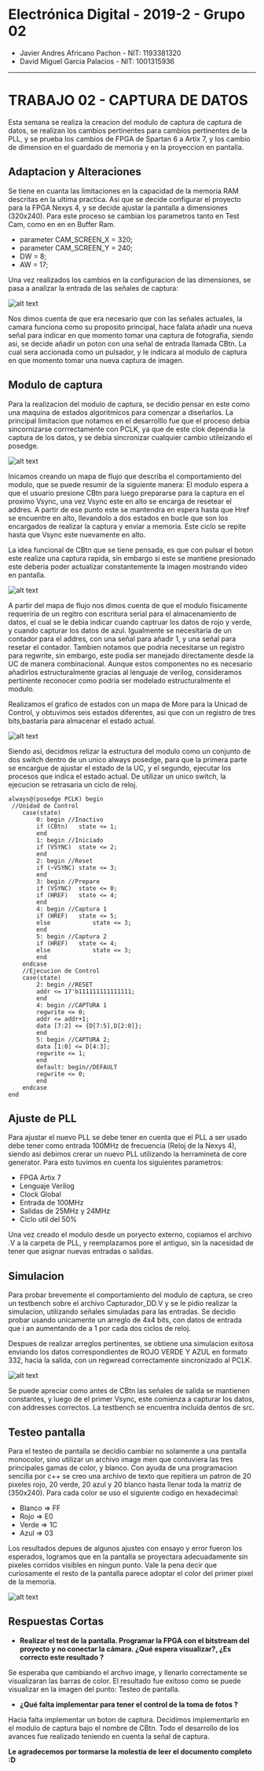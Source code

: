 ﻿# Electrónica Digital - 2019-2 - Grupo 02

* Javier Andres Africano Pachon - NIT: 1193381320
* David Miguel Garcia Palacios - NIT: 1001315936

***

# TRABAJO 02 - CAPTURA DE DATOS

Esta semana se realiza la creacion del modulo de captura de captura de datos, se realizan los cambios pertinentes para cambios pertinentes de la PLL, y se prueba los cambios de FPGA de Spartan 6 a Artix 7, y los cambio de dimension en el guardado de memoria y en la proyeccion en pantalla.

## Adaptacion y Alteraciones
Se tiene en cuanta las limitaciones en la capacidad de la memoria RAM descritas en la ultima practica. Asi que se decide configurar el proyecto para la FPGA Nexys 4, y se decide ajustar la pantalla a dimensiones (320x240). Para este proceso se cambian los parametros tanto en Test Cam, como en en en Buffer Ram.

* parameter CAM_SCREEN_X = 320;
* parameter CAM_SCREEN_Y = 240;
* DW = 8;
* AW = 17;

Una vez realizados los cambios en la configuracion de las dimensiones, se pasa a analizar la entrada de las señales de captura:

![alt text](https://raw.githubusercontent.com/unal-edigital1-2019-2/work02-captura-datos-0v7670-grupo-02/master/docs/figs/Se%C3%B1ales.png)

Nos dimos cuenta de que era necesario que con las señales actuales, la camara funciona como su proposito principal, hace falata añadir una nueva señal para indicar en que momento tomar una captura de fotografia, siendo asi, se decide añadir un poton con una señal de entrada llamada CBtn. La cual sera accionada como un pulsador, y le indicara al modulo de captura en que momento tomar una nueva captura de imagen.

## Modulo de captura
Para la realizacion del modulo de captura, se decidio pensar en este como una maquina de estados algoritmicos para comenzar a diseñarlos. La principal limitacion que notamos en el desarrolllo fue que el proceso debia sincornizarse corrrectamente con PCLK, ya que de este clok dependia la captura de los datos, y se debia sincronizar cualquier cambio utileizando el posedge.

![alt text](https://raw.githubusercontent.com/unal-edigital1-2019-2/work02-captura-datos-0v7670-grupo-02/master/docs/figs/Diagrama.jpeg)

Inicamos creando un mapa de flujo que describa el comportamiento del modulo, que se puede resumir de la siguiente manera: El modulo espera a que el usuario presione CBtn para luego prepararse para la captura en el proximo Vsync, una vez Vsync este en alto se encarga de resetear el addres. A partir de ese punto este se mantendra en espera hasta que Href se encuentre en alto, llevandolo a dos estados en bucle que son los encargados de realizar la captura y enviar a memoria. Este ciclo se repite hasta que Vsync este nuevamente en alto.

La idea funcional de CBtn que se tiene pensada, es que con pulsar el boton este realize una captura rapida, sin embargo si este se mantiene presionado este deberia poder actualizar constantemente la imagen mostrando video en pantalla.

![alt text](https://raw.githubusercontent.com/unal-edigital1-2019-2/work02-captura-datos-0v7670-grupo-02/master/docs/figs/Diagrama2.jpeg)

A partir del mapa de flujo nos dimos cuenta de que el modulo fisicamente requeriria de un regitro con escritura serial para el almacenamiento de datos, el cual se le debia indicar cuando captruar los datos de rojo y verde, y cuando capturar los datos de azul. Igualmente se necesitaria de un contador para el addres, con una señal para añadir 1, y una señal para resetar el contador. Tambien notamos que podria necesitarse un registro para regwrite, sin embargo, este podia ser manejado directamente desde la UC de manera combinacional. Aunque estos componentes no es necesario añadirlos estructuralmente gracias al lenguaje de verilog, consideramos pertinente reconocer como podria ser modelado estructuralmente el modulo.

Realizamos el grafico de estados con un mapa de More para la Unicad de Control, y obtuvimos seis estados diferentes, asi que con un registro de tres bits,bastaria para almacenar el estado actual.

![alt text](https://raw.githubusercontent.com/unal-edigital1-2019-2/work02-captura-datos-0v7670-grupo-02/master/docs/figs/Diagrama%20de%20Estados.jpeg)

Siendo asi, decidmos relizar la estructura del modulo como un conjunto de dos switch dentro de un unico always posedge, para que la primera parte se encargue de ajustar el estado de la UC, y el segundo, ejecutar los procesos que indica el estado actual. De utilizar un unico switch, la ejecucion se retrasaria un ciclo de reloj.

	always@(posedge PCLK) begin
     //Unidad de Control
		case(state)
			0: begin //Inactivo
			if (CBtn)	state <= 1;
			end
			1: begin //Iniciado
			if (VSYNC)	state <= 2;
			end
			2: begin //Reset
			if (~VSYNC)	state <= 3;
			end
			3: begin //Prepare
			if (VSYNC)	state <= 0;
			if (HREF)	state <= 4;
			end
			4: begin //Captura 1
			if (HREF)	state <= 5;
			else			state <= 3;
			end
			5: begin //Captura 2
			if (HREF)	state <= 4;
			else			state <= 3;
			end
		endcase
		//Ejecucion de Control
		case(state)
			2: begin //RESET
			addr <= 17'b111111111111111;
			end
			4: begin //CAPTURA 1
			regwrite <= 0;
			addr <= addr+1;
			data [7:2] <= {D[7:5],D[2:0]};
			end
			5: begin //CAPTURA 2;
			data [1:0] <= D[4:3];
			regwrite <= 1;
			end
			default: begin//DEFAULT
			regwrite <= 0;
			end
		endcase
	end

## Ajuste de PLL
Para ajustar el nuevo PLL se debe tener en cuenta que el PLL a ser usado debe tener como entrada 100MHz de frecuencia (Reloj de la Nexys 4), siendo asi debimos crerar un nuevo PLL utilizando la herramineta de core generator. Para esto tuvimos en cuenta los siguientes parametros:

* FPGA Artix 7
* Lenguaje Verilog
* Clock Global
* Entrada de 100MHz
* Salidas de 25MHz y 24MHz
* Ciclo util del 50%

Una vez creado el modulo desde un poryecto externo, copiamos el archivo .V a la carpeta de PLL, y reemplazamos pore el antiguo, sin la nacesidad de tener que asignar nuevas entradas o salidas.

## Simulacion

Para probar brevemente el comportamiento del modulo de captura, se creo un testbench sobre el archivo Capturador_DD.V y se le pidio realizar la simulacion, utilizando señales simuladas para las entradas. Se decidio probar usando unicamente un arreglo de 4x4 bits, con datos de entrada que i an aumentando de a 1 por cada dos ciclos de reloj.

Despues de realizar arreglos pertinentes, se obtiene una simulacion exitosa enviando los datos correspondientes de ROJO VERDE Y AZUL en formato 332, hacia la salida, con un regwread correctamente sincronizado al PCLK.

![alt text](https://raw.githubusercontent.com/unal-edigital1-2019-2/work02-captura-datos-0v7670-grupo-02/master/docs/figs/Testbench.png)

Se puede apreciar como antes de CBtn las señales de salida se mantienen constantes, y luego de el primer Vsync, este comienza a capturar los datos, con addresses correctos. La testbench se encuentra incluida dentos de src.

## Testeo pantalla
Para el testeo de pantalla se decidio cambiar no solamente a una pantalla monocolor, sino utilizar un archivo image men que contuviera las tres principales gamas de color, y blanco. Con ayuda de una programacion sencilla por c++ se creo una archivo de texto que repitiera un patron de 20 pixeles rojo, 20 verde, 20 azul y 20 blanco hasta llenar toda la matriz de (350x240). Para cada color se uso el siguiente codigo en hexadecimal:

* Blanco => FF
* Rojo => E0
* Verde => 1C
* Azul => 03

Los resultados depues de algunos ajustes con ensayo y error fueron los esperados, logramos que en la pantalla se proyectara adecuadamente sin pixeles corridos visibles en ningun punto. Vale la pena decir que curiosamente el resto de la pantalla parece adoptar el color del primer pixel de la memoria.

![alt text](https://raw.githubusercontent.com/unal-edigital1-2019-2/work02-captura-datos-0v7670-grupo-02/master/docs/figs/Pantalla1.jpg)

## Respuestas Cortas
* **Realizar el test de la pantalla. Programar la FPGA con el bitstream del proyecto y no conectar la cámara. ¿Qué espera visualizar?, ¿Es correcto este resultado ?**

Se esperaba que cambiando el archvo image, y llenarlo correctamente se visualizaran las barras de color. El resultado fue exitoso como se puede visualizar en la imagen del punto: Testeo de pantalla.

* **¿Qué falta implementar para tener el control de la toma de fotos ?**

Hacia falta implementar un boton de captura. Decidimos implementarlo en el modulo de captura bajo el nombre de CBtn. Todo el desarrollo de los avances fue realizado teniendo en cuenta la señal de captura.

**Le agradecemos por tormarse la molestia de leer el documento completo :D**

